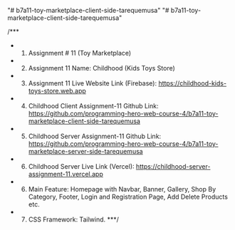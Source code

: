 "# b7a11-toy-marketplace-client-side-tarequemusa" 
"# b7a11-toy-marketplace-client-side-tarequemusa" 

/***
* 1. Assignment # 11 (Toy Marketplace)
* 2. Assignment 11 Name: Childhood (Kids Toys Store)
* 3. Assignment 11 Live Website Link (Firebase): https://childhood-kids-toys-store.web.app
* 4. Childhood Client Assignment-11 Github Link: https://github.com/programming-hero-web-course-4/b7a11-toy-marketplace-client-side-tarequemusa
* 5. Childhood Server Assignment-11 Github Link: https://github.com/programming-hero-web-course-4/b7a11-toy-marketplace-server-side-tarequemusa
* 6. Childhood Server Live Link (Vercel): https://childhood-server-assignment-11.vercel.app
* 6. Main Feature: Homepage with Navbar, Banner, Gallery, Shop By Category, Footer, Login and Registration Page, Add Delete Products etc.
* 7. CSS Framework: Tailwind.
***/